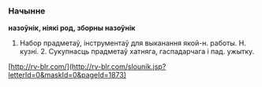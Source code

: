 ### Начынне
**назоўнік, ніякі род, зборны назоўнік**

1. Набор прадметаў, інструментаў для выканання якой-н. работы. Н. кузні. 2. Сукупнасць прадметаў хатняга, гаспадарчага і пад. ужытку.

<a rel="author">[http://rv-blr.com/](http://rv-blr.com/slounik.jsp?letterId=0&maskId=0&pageId=1873)</a>

